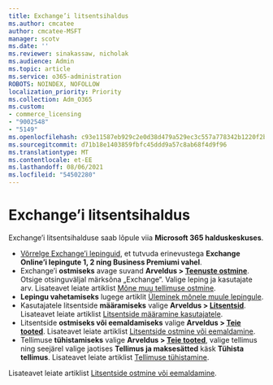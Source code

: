 ```yaml
---
title: Exchange’i litsentsihaldus
ms.author: cmcatee
author: cmcatee-MSFT
manager: scotv
ms.date: ''
ms.reviewer: sinakassaw, nicholak
ms.audience: Admin
ms.topic: article
ms.service: o365-administration
ROBOTS: NOINDEX, NOFOLLOW
localization_priority: Priority
ms.collection: Adm_O365
ms.custom:
- commerce_licensing
- "9002548"
- "5149"
ms.openlocfilehash: c93e11587eb929c2e0d38d479a529ec3c557a778342b1220f2b430a7a08eaa09
ms.sourcegitcommit: d71b18e1403859fbfc45ddd9a57c8ab68f4d9f96
ms.translationtype: MT
ms.contentlocale: et-EE
ms.lasthandoff: 08/06/2021
ms.locfileid: "54502280"
---
```

# <a name="exchange-license-management"></a>Exchange’i litsentsihaldus

Exchange’i litsentsihalduse saab lõpule viia **Microsoft 365 halduskeskuses**.

- [Võrrelge Exchange’i lepinguid](https://www.microsoft.com/microsoft-365/exchange/compare-microsoft-exchange-online-plans), et tutvuda erinevustega **Exchange Online’i lepingute 1, 2 ning Business Premiumi vahel**.
- Exchange’i **ostmiseks** avage suvand **Arveldus > [Teenuste ostmine](https://go.microsoft.com/fwlink/p/?linkid=868433)**. Otsige otsinguväljal märksõna „Exchange“. Valige leping ja kasutajate arv. Lisateavet leiate artiklist [Mõne muu tellimuse ostmine](/microsoft-365/commerce/try-or-buy-microsoft-365#buy-a-different-subscription).
- **Lepingu vahetamiseks** lugege artiklit [Üleminek mõnele muule lepingule](/microsoft-365/commerce/subscriptions/upgrade-to-different-plan).
- Kasutajatele litsentside **määramiseks** valige **Arveldus > [Litsentsid](https://go.microsoft.com/fwlink/p/?linkid=842264)**. Lisateavet leiate artiklist [Litsentside määramine kasutajatele](/microsoft-365/admin/manage/assign-licenses-to-users).
- Litsentside **ostmiseks või eemaldamiseks** valige **Arveldus > [Teie tooted](https://go.microsoft.com/fwlink/p/?linkid=842054)**. Lisateavet leiate artiklist [Litsentside ostmine või eemaldamine](/microsoft-365/commerce/licenses/buy-licenses).
- Tellimuse **tühistamiseks** valige **Arveldus > [Teie tooted](https://go.microsoft.com/fwlink/p/?linkid=842054)**, valige tellimus ning seejärel valige jaotises **Tellimus ja maksesätted** käsk **Tühista tellimus**. Lisateavet leiate artiklist [Tellimuse tühistamine](/microsoft-365/commerce/subscriptions/cancel-your-subscription).

Lisateavet leiate artiklist [Litsentside ostmine või eemaldamine](/microsoft-365/commerce/licenses/buy-licenses).